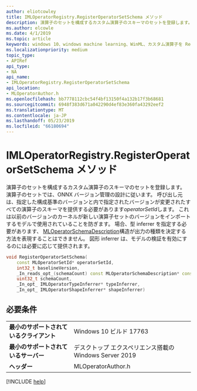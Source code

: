 ```yaml
---
author: eliotcowley
title: IMLOperatorRegistry.RegisterOperatorSetSchema メソッド
description: 演算子のセットを構成するカスタム演算子のスキーマのセットを登録します。
ms.author: elcowle
ms.date: 4/1/2019
ms.topic: article
keywords: windows 10、windows machine learning、WinML、カスタム演算子を RegisterOperatorSetSchema
ms.localizationpriority: medium
topic_type:
- APIRef
api_type:
- NA
api_name:
- IMLOperatorRegistry.RegisterOperatorSetSchema
api_location:
- MLOperatorAuthor.h
ms.openlocfilehash: bb7778112cbc54f4bf13150f4a132b17f3b68681
ms.sourcegitcommit: 6948f383d671a042290d4ef83e360fa43292eef2
ms.translationtype: MT
ms.contentlocale: ja-JP
ms.lasthandoff: 05/23/2019
ms.locfileid: "66180694"
---
```

# <a name="imloperatorregistryregisteroperatorsetschema-method"></a>IMLOperatorRegistry.RegisterOperatorSetSchema メソッド

演算子のセットを構成するカスタム演算子のスキーマのセットを登録します。 演算子のセットでは、ONNX バージョン管理の設計に従います。 呼び出し元は、指定した構成基準のバージョンと内で指定されたバージョンが変更されたすべての演算子のスキーマを提供する必要があります*operatorSetId*します。 これは以前のバージョンのカーネルが新しい演算子セットのバージョンをインポートするモデルで使用されていることを防ぎます。 場合、型 inferrer を指定する必要があります、 [MLOperatorSchemaDescription](MLOperatorSchemaDescription.md)構造が出力の種類を決定する方法を表現することはできません。 図形 inferrer は、モデルの検証を有効にするのには必要に応じて提供されます。

```cpp
void RegisterOperatorSetSchema(
    const MLOperatorSetId* operatorSetId,
    int32_t baselineVersion,
    _In_reads_opt_(schemaCount) const MLOperatorSchemaDescription* const* schema,
    uint32_t schemaCount,
    _In_opt_ IMLOperatorTypeInferrer* typeInferrer,
    _In_opt_ IMLOperatorShapeInferrer* shapeInferrer)
```

## <a name="requirements"></a>必要条件

| | |
|-|-|
| **最小のサポートされているクライアント** | Windows 10 ビルド 17763 |
| **最小のサポートされているサーバー** | デスクトップ エクスペリエンス搭載の Windows Server 2019 |
| **ヘッダー** | MLOperatorAuthor.h |

[!INCLUDE [help](../../includes/get-help.md)]

